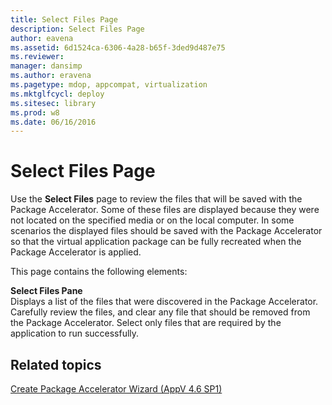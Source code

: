 ```yaml
---
title: Select Files Page
description: Select Files Page
author: eavena
ms.assetid: 6d1524ca-6306-4a28-b65f-3ded9d487e75
ms.reviewer: 
manager: dansimp
ms.author: eravena
ms.pagetype: mdop, appcompat, virtualization
ms.mktglfcycl: deploy
ms.sitesec: library
ms.prod: w8
ms.date: 06/16/2016
---
```



# Select Files Page


Use the **Select Files** page to review the files that will be saved with the Package Accelerator. Some of these files are displayed because they were not located on the specified media or on the local computer. In some scenarios the displayed files should be saved with the Package Accelerator so that the virtual application package can be fully recreated when the Package Accelerator is applied.

This page contains the following elements:

<a href="" id="select-files-pane"></a>**Select Files Pane**  
Displays a list of the files that were discovered in the Package Accelerator. Carefully review the files, and clear any file that should be removed from the Package Accelerator. Select only files that are required by the application to run successfully.

## Related topics


[Create Package Accelerator Wizard (AppV 4.6 SP1)](create-package-accelerator-wizard--appv-46-sp1-.md)

 

 






